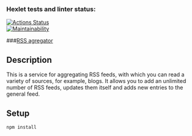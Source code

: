 ### Hexlet tests and linter status:
[![Actions Status](https://github.com/EkaterinaRina/frontend-project-11/actions/workflows/hexlet-check.yml/badge.svg)](https://github.com/EkaterinaRina/frontend-project-11/actions)  
[![Maintainability](https://api.codeclimate.com/v1/badges/deca3f04f6993791dda2/maintainability)](https://codeclimate.com/github/EkaterinaRina/frontend-project-11/maintainability)  
  
###[RSS agregator](https://frontend-project-11-three-sepia.vercel.app/  )  
  
## Description  
This is a service for aggregating RSS feeds, with which you can read a variety of sources, for example, blogs. It allows you to add an unlimited number of RSS feeds, updates them itself and adds new entries to the general feed.  

## Setup  
```javascript  
npm install  
```  

